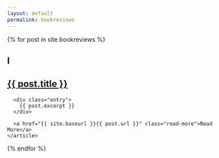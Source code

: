 ```yaml
---
layout: default
permalink: bookreviews
---
```



<div class="posts">
  {% for post in site.bookreviews %}
    <article class="post">
      <h1> I </h1>
      <h1><a href="{{ site.baseurl }}{{ post.url }}">{{ post.title }}</a></h1>

      <div class="entry">
        {{ post.excerpt }}
      </div>

      <a href="{{ site.baseurl }}{{ post.url }}" class="read-more">Read More</a>
    </article>
  {% endfor %}
</div>